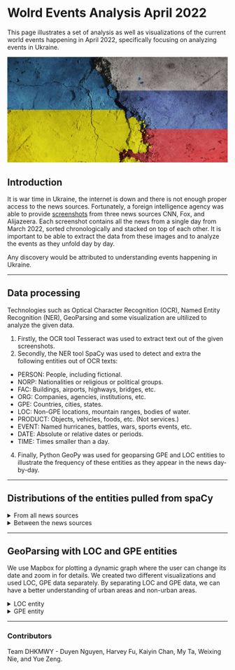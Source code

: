 # Wolrd Events Analysis April 2022

This page illustrates a set of analysis as well as visualizations of the current world events happening in April 2022, specifically focusing on analyzing events in Ukraine. 

![image](Russia-Ukraine.jpeg)

## Introduction

It is war time in Ukraine, the internet is down and there is not enough proper access to the news sources. Fortunately, a foreign intelligence agency was able to provide [screenshots](https://drive.google.com/file/d/1XhV7EUPRAKlzKHYpjR_LN1W3IjP8l-5U/view) from three news sources CNN, Fox, and Alijazeera. Each screenshot contains all the news from a single day from March 2022, sorted chronologically and stacked on top of each other. It is important to be able to extract the data from these images and to analyze the events as they unfold day by day. 

Any discovery would be attributed to understanding events happening in Ukraine. 

---
## Data processing

Technologies such as Optical Character Recognition (OCR), Named Entity Recognition (NER), GeoParsing and some visualization are ultilized to analyze the given data.

1. Firstly, the OCR tool Tesseract was used to extract text out of the given screenshots.
2. Secondly, the NER tool SpaCy was used to detect and extra the following entities out of OCR texts:
  - PERSON: People, including fictional.
  - NORP: Nationalities or religious or political groups.
  - FAC: Buildings, airports, highways, bridges, etc.
  - ORG: Companies, agencies, institutions, etc.
  - GPE: Countries, cities, states.
  - LOC: Non-GPE locations, mountain ranges, bodies of water.
  - PRODUCT: Objects, vehicles, foods, etc. (Not services.)
  - EVENT: Named hurricanes, battles, wars, sports events, etc.
  - DATE: Absolute or relative dates or periods.
  - TIME: Times smaller than a day.
4. Finally, Python GeoPy was used for geoparsing GPE and LOC entities to illustrate the frequency of these entities as they appear in the news day-by-day.

---
## Distributions of the entities pulled from spaCy
<details>
<summary>From all news sources</summary>
<br>
  
  <p align="center">
  <img width="600" src="plot/all_plot/person.png">    
  </p> 
  
  **“PERSON” entity:** we recognize that the top 20 most mentioned are Vladimir Putin, Joe Biden, Volodymyr Zelensky, Olden, Kherson, John Kirby, Kyiv, Antony Blinken, Kharkiv, Sullivan, and Boris Johnson. Notice that the total number does not equal to 20, and this is because of similar repeated words, such as Biden and Joe Biden. What interests us is that even though the event revolves around Ukraine and Russia, the second most mentioned person is Joe Biden, which shows the significance of the US in politics and the news preference.
  
  <p align="center">
  <img width="600" src="plot/all_plot/org.png">    
  </p> 
  
  **“ORG” entity:** the top 20 distribution is divided into 3 categories: news source (CNN, Fox News, Al Jazeera), buildings (The White House, Kremlin, Pentagon), and institutions (NATO, EU, UN). GMT is ranked 2nd in the distribution, which really surprises us as GMT is the mean solar time. GMT should not be in the “ORG” entity, in our opinion, so this notion is beyond our expectations. 

  <p align="center">
  <img width="600" src="plot/all_plot/norp.png">    
  </p> 
  
  **“NORP” entity:** the majority of the distribution list revolves around Ukrainian and Russian. Russian are mentioned 3 times more frequent than Ukrainian, which might suggest the news’ preference and content. Other nationalities mentioned are European and Chinese. Two odd names appeared are Republican and Western, which do not clearly indicate the nationality. 

  <p align="center">
  <img width="600" src="plot/plot/all_plot/loc.png">    
  </p>  
  
  **“LOC” entity:** the results are not as we anticipated. In the distribution list, we see many continent names with the addition to some of the seas and rivers, most of them are within the targeted areas. However, there are some peculiar results, such as “West”, “Mars”, “Zelenskyy”, and “Allies”. Our first guess is that these results were more like outliers, but “West” is ranked 2nd in the distribution. After seeing this result, we think the code will produce better results if we add bigrams and trigrams.

  <p align="center">
  <img width="600" src="plot/all_plot/gpe.png">    
  </p>   
  
  **“GPE” entity:** the results are as expected. The top countries in the list are Ukraine, Russia, and the US, along with cities such as Moscow, Kyiv, and Chernobyl. If the distribution is a bit off in the “NORP” entity, the one in the “GPE” appears much more balanced as Russia and Ukraine are mentioned quite equally. 

  Overall, the results for distribution throughout all newsource are within our anticipation, with minimal outlier results. The distribution allows us to see how the content is distributed and whether some phrases are more preferred than others. 

</details>

<details>
<summary>Between the news sources</summary>
</details>

---
## GeoParsing with LOC and GPE entities 

We use Mapbox for plotting a dynamic graph where the user can change its date and zoom in for details. We created two different visualizations and used LOC, GPE data separately. By separating LOC and GPE data, we can have a better understanding of urban areas and non-urban areas. 

<details>
<summary>LOC entity</summary>
<br>
  LOC data focused on non-urban regions. These regions were probably high active border regions and news expose of the battle frontline. According to our visualization, CNN was highly focusing on the black sea and eastern Ukraine. It makes perfect sense since Russia began its invasion at the end of February. Black Sea and eastern Ukraine(regions near Russia) were where the war began. Then, situations started to shift towards the mainland/central regions of Ukraine. Kyiv (the capital), northern Ukraine regions and some western regions all appeared on the map at one time. It was also the same time when Russia declared a total war on Ukraine. While we moved towards the end of March, the LOC data seemed to be contained in regions around Kyiv. In fact, Russia did not achieve any further invasion ever since they arrived in Kyiv. The war became chaotic and difficult for Russia to continue their march. 
<br>
  <br>
  
  [LOC Mapbox](LOC_pic.html)
  
  <p align="right">
  <img width="600" src="gif/LOC.gif">    
  </p>  
</details>


<details>
<summary>GPE entity</summary>
<br>
  blah blah   
<br>  
  <br>
  
  [GPE Mapbox](gpe.html)
  
  <p align="right">
  <img width="600" src="gif/gpe.gif">    
  </p>  
</details>

---
### Contributors
Team DHKMWY - Duyen Nguyen, Harvey Fu, Kaiyin Chan, My Ta, Weixing Nie, and Yue Zeng.

